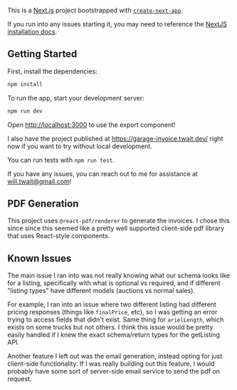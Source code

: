This is a [Next.js](https://nextjs.org) project bootstrapped with [`create-next-app`](https://nextjs.org/docs/app/api-reference/cli/create-next-app).

If you run into any issues starting it, you may need to reference the [NextJS installation docs](https://nextjs.org/docs/app/getting-started/installation).

## Getting Started

First, install the dependencies:

```bash
npm install
```

To run the app, start your development server:

```bash
npm run dev
```

Open [http://localhost:3000](http://localhost:3000) to use the export component!

I also have the project published at https://garage-invoice.twait.dev/ right now if you want to try without local development.

You can run tests with `npm run test`.

If you have any issues, you can reach out to me for assistance at will.twait@gmail.com!

## PDF Generation

This project uses `@react-pdf/renderer` to generate the invoices. I chose this since since this seemed like a pretty well supported client-side pdf library that uses React-style components.

## Known Issues

The main issue I ran into was not really knowing what our schema looks like for a listing, specifically with what is optional vs required, and if different "listing types" have different models (auctions vs normal sales).

For example, I ran into an issue where two different listing had different pricing responses (things like `finalPrice`, etc), so I was getting an error trying to access fields that didn't exist. Same thing for `arielLength`, which exists on some trucks but not others. I think this issue would be pretty easily handled if I knew the exact schema/return types for the getListing API.

Another feature I left out was the email generation, instead opting for just client-side functionality. If I was really building out this feature, I would probably have some sort of server-side email service to send the pdf on request.
